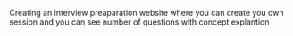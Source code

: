 Creating an interview preaparation website where you can create you own session and you can see number of questions with concept explantion
